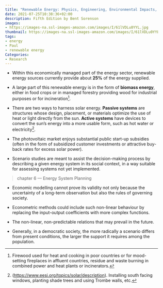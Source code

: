 ```yaml
---
title: "Renewable Energy: Physics, Engineering, Environmental Impacts, Economics and Planning"
date: 2021-07-25T10:38:36+02:00
description: Fifth Edition by Bent Sorenson
images:
- https://images-na.ssl-images-amazon.com/images/I/61lVDLu0YYL.jpg
thumbnail: https://images-na.ssl-images-amazon.com/images/I/61lVDLu0YYL.jpg
tags:
- energy
- Paul
- renewable energy
Categories:
- Research
---
```


* Within this economically managed part of the energy sector, renewable energy sources currently provide about **25%** of the energy supplied.

* A large part of this renewable energy is in the form of **biomass energy**, either in food crops or in managed forestry providing wood for industrial purposes or for incineration[^in].

* There are two ways to harness solar energy. **Passive systems** are structures whose design, placement, or materials optimize the use of heat or light directly from the sun. **Active systems** have devices to convert the sun’s energy into a more usable form, such as hot water or electricity[^ele].

* The photovoltaic market enjoys substantial public start-up subsidies (often in the form of subsidized customer investments or attractive buy-back rates for excess solar power).

* Scenario studies are meant to assist the decision-making process by describing a given energy system in its social context, in a way suitable for assessing systems not yet implemented.
> chapter 6 — Energy System Planning

* Economic modelling cannot prove its validity not only because the uncertainty of a long-term observation but also the rules of governing society.

* Econometric methods could include such non-linear behaviour by replacing the input-output coefficients with more complex functions.

* The non-linear, non-predictable relations that may prevail in the future.

* Generally, in a democratic society, the more radically a scenario differs from present conditions, the larger the support it requires among the population.







[^in]: Firewood used for heat and cooking in poor countries or for mood-setting fireplaces in affluent countries, residue and waste burning in combined power and heat plants or incinerators.
[^ele]: (https://www.eesi.org/topics/solar/description). Installing south facing windows, planting shade trees and using Trombe walls, etc.
